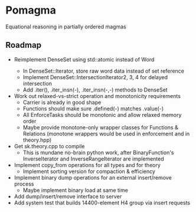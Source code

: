 Pomagma
=======

Equational reasoning in partially ordered magmas

Roadmap
-------

- Reimplement DenseSet using std::atomic<Word> instead of Word
    - In DenseSet::Iterator, store raw word data instead of set reference
    - Implement DenseSet::IntersectionIterator2, 3, 4 for delayed intersection
    - Add .iter(), .iter_insn(-), .iter_insn(-,-) methods to DenseSet
- Work out relaxed-vs-strict operation and monotonicity requirements
    - Carrier is already in good shape
    - Functions should make sure .defined(-) matches .value(-)
    - All EnforceTasks should be monotonic and allow relaxed memory order
    - Maybe provide monotone-only wrapper classes for Functions & Relations
      (monotone wrappers would be used in enforcement and in theory.hpp)
- Get sk.theory.cpp to compile
    - This is mundane no-brain python work, after BinaryFunction's
      InverseIterator and InverseRangeIterator are implemented
- Implement copy_from operations for all types and for theory
    - Implement sorting version for compaction & efficiency
- Implement binary dump operations for an external insert/remove process
    - Maybe implement binary load at same time
- Add dump/insert/remove interface to server
- Add system test that builds 14400-element H4 group via insert requests
